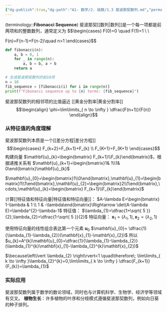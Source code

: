 ```yaml
---
{"dg-publish":true,"dg-path":"A1- 数学/2. 级数/1.3 斐波那契数列.md","permalink":"/A1- 数学/2. 级数/1.3 斐波那契数列/","dgPassFrontmatter":true,"noteIcon":"","created":"2024-05-21T15:20:28.322+08:00","updated":"2025-04-14T18:25:19.675+08:00"}
---
```



(terminology::**Fibonacci Sequence**)
斐波那契[[数列\|数列]]是一个每一项都是前两项和的整数数列，通常定义为
$$\begin{cases}
F(0)=0 \quad F(1)=1 \\ \\

F(n)=F(n-1)+F(n-2)\quad n>1
\end{cases}$$

```python
def fibonacci(n):
    a, b = 0, 1
    for _ in range(n):
        a, b = b, a + b
    return a

# 生成斐波那契数列的前10项
n = 10
fib_sequence = [fibonacci(i) for i in range(n)]
print(f"Fibonacci sequence up to {n} terms: {fib_sequence}")
```

斐波那契数列的相邻项的比值逼近 [[黄金分割率\|黄金分割率]]
$$\begin{align}
\phi=\lim\limits_{ n \to \infty } \dfrac{F(n+1)}{F(n)}
\end{align}$$

### 从特征值的角度理解
斐波那契数列本质是一个[[差分方程\|差分方程]]
$$\begin{cases}
F_{k+2}=F_{k+1}+F_{k} \\
F_{K+1}=F_{K+1}
\end{cases}$$
构建向量 $\mathbf{u}_{k}=\begin{bmatrix} F_{k+1}\\F_{k}\end{bmatrix}$，根据递推关系有 $\mathbf{u}_{k+1}=\begin{bmatrix}1& 1\\1& 0\end{bmatrix}\mathbf{u}_{k}$ 

$\mathbf{u}_{0}=\begin{bmatrix}1\\0\end{bmatrix},\mathbf{u}_{1}=\begin{bmatrix}1\\1\end{bmatrix},\mathbf{u}_{2}=\begin{bmatrix}2\\1\end{bmatrix},\cdots,\mathbf{u}_{k}=\begin{bmatrix} F_{k+1}\\F_{k}\end{bmatrix}$


计算[[特征值和特征向量\|特征值和特征向量]]：
$A-\lambda E=\begin{bmatrix} 1-\lambda & 1 \\ 1 & -\lambda\end{bmatrix}\Rightarrow \det(A-\lambda E)=\lambda^{2}-\lambda-1$ 
特征值： $\lambda_{1}=\dfrac{1+\sqrt{ 5 }}{2},\lambda_{2}=\dfrac{1-\sqrt{ 5 }}{2}$
特征向量： $\mathbf{x}_{1}=(\lambda_{1},1),\mathbf{x}_{2}=(\lambda_{2},1)$

使用特征向量的线性组合表达第一个元素 $\mathbf{u}_{0}$
$\mathbf{u}_{0}= \dfrac{1}{\lambda_{1}-\lambda_{2}}(\mathbf{x}_{1}-\mathbf{x}_{2})$
所以 $u_{k}=A^{k}\mathbf{u}_{0}=\dfrac{1}{\lambda_{1}-\lambda_{2}}(\lambda_{1}^{k}\mathbf{x}_{1}-\lambda_{2}^{k}\mathbf{x}_{2})$

$\because\left\lvert  \lambda_{2} \right\rvert<1 \quad\therefore\; \lim\limits_{ k \to \infty }\lambda_{2}^{k}=0,\lim\limits_{ k \to \infty } \dfrac{F_{k+1}}{F_{k}}=\lambda_{1}$


### 实际应用
斐波那契数列属于数学的数论领域，同时也与计算机科学、生物学、经济学等领域有交叉。
**植物生长**：许多植物的叶序和分枝模式遵循斐波那契数列，例如向日葵的种子排列。


